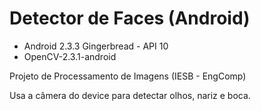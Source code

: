 # Detector de Faces (Android)

- Android 2.3.3 Gingerbread - API 10
- OpenCV-2.3.1-android
 
Projeto de Processamento de Imagens (IESB - EngComp)

Usa a câmera do device para detectar olhos, nariz e boca.

